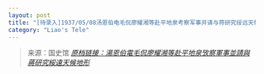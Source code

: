 ```yaml
---
layout: post
title: "[待录入]1937/05/08汤恩伯电毛侃廖耀湘等赴平地泉考察军事并请与蒋研究绥远天候地形"
category: "Liao's Tele"
---
```



> 来源：国史馆 [*原档链接：湯恩伯電毛侃廖耀湘等赴平地泉攷察軍事並請與蔣研究綏遠天候地形*](https://ahonline.drnh.gov.tw/index.php?act=Display/image/5894534veiGtT2#d9J)
